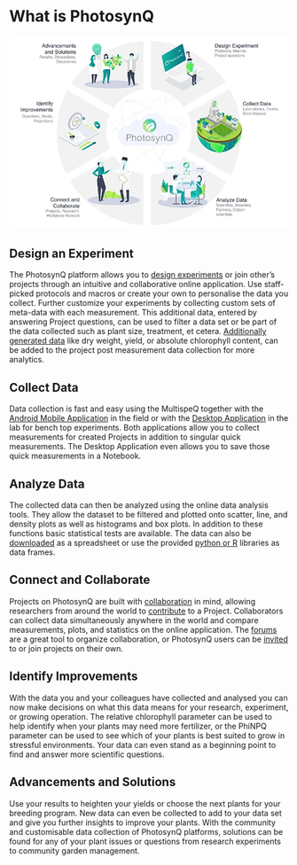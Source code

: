 # What is PhotosynQ

![The PhotosynQ Platform](./images/photosynq-overview.png)

## Design an Experiment

The PhotosynQ platform allows you to [design experiments](../projects/create-a-new-project.md) or join other’s projects through an intuitive and collaborative online application. Use staff-picked protocols and macros or create your own to personalise the data you collect. Further customize your experiments by collecting custom sets of meta-data with each measurement. This additional data, entered by answering Project questions, can be used to filter a data set or be part of the data collected such as plant size, treatment, et cetera. [Additionally generated data](../projects/import-custom-data.md) like dry weight, yield, or absolute chlorophyll content, can be added to the project post measurement data collection for more analytics.

## Collect Data

Data collection is fast and easy using the MultispeQ together with the [Android Mobile Application](../mobile-application/general.md) in the field or with the [Desktop Application](../desktop-application/general.md) in the lab for bench top experiments. Both applications allow you to collect measurements for created Projects in addition to singular quick measurements. The Desktop Application even allows you to save those quick measurements in a Notebook.

## Analyze Data

The collected data can then be analyzed using the online data analysis tools. They allow the dataset to be filtered and plotted onto scatter, line, and density plots as well as histograms and box plots. In addition to these functions basic statistical tests are available. The data can also be [downloaded](../view-and-analyze-data/download-data.md) as a spreadsheet or use the provided [python or R](../view-and-analyze-data/external-libraries.md) libraries as data frames.

## Connect and Collaborate

Projects on PhotosynQ are built with [collaboration](../projects/project-collaborators.md) in mind, allowing researchers from around the world to [contribute](../projects/join-a-project.md) to a Project. Collaborators can collect data simultaneously anywhere in the world and compare measurements, plots, and statistics on the online application. The [forums](https://photosynq.org/forums) are a great tool to organize collaboration, or PhotosynQ users can be [invited](../account/project-invitations.md) to or join projects on their own.

## Identify Improvements

With the data you and your colleagues have collected and analysed you can now make decisions on what this data means for your research, experiment, or growing operation. The relative chlorophyll parameter can be used to help identify when your plants may need more fertilizer, or the PhiNPQ parameter can be used to see which of your plants is best suited to grow in stressful environments. Your data can even stand as a beginning point to find and answer more scientific questions.

## Advancements and Solutions

Use your results to heighten your yields or choose the next plants for your breeding program. New data can even be collected to add to your data set and give you further insights to improve your plants. With the community and customisable data collection of PhotosynQ platforms, solutions can be found for any of your plant issues or questions from research experiments to community garden management.

